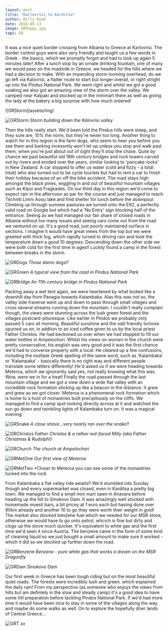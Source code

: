 ```yaml
---
layout: post
title: "Karlovrisi to Karditsa"
author: Milly Read
date: 2018-05-13
image: GRPoppy.jpg
tags: GR
---
```


It was a nice quiet border crossing from Albania to Greece at Karlovrisi. The border control guys were also very friendly and taught us a few words in Greek - the basics, which we promptly forgot and had to look up again 5 minutes later! After a lunch stop by an ornate drinking fountain, one of many we would pass on the roadside in Greece, we headed for the hills where we had a decision to make. With an impending storm looming overhead, do we go left via Kalovrisi, a flatter route to start but longer overall, or right stright up into the Pindus National Park. We went right and whilst we got a good soaking we also got an amazing view of the storm over the valley. We camped near Kalpaki and stocked up in the minimart there as well as giving the lady at the bakery a big surprise with how much ordered!

![GRStorm](assets/img/

![GRStorm](assets/img/GRStorm.jpg) *Storm building down the Kalovrisi valley* 

Then the hills really start. We'd been told the Pindus hills were steep, and they sure are, 10% the norm, but they're never too long. Another thing to watch for in this region is the farm dogs, who seem to hear you before you see them and barking incessntly won't let up unless you stop and walk past them, when you're just about out of sight they'll stop the chase. Quite by chance we past beautiful old 18th century bridges and rock towers carved out by rivers and eroded over the years, similar looking to 'pancake rocks' in New Zealand. A car stopped to offer us water (cold and fizzy - a total treat) who also turned out to be cycle tourists but had to rent a car to finish their holiday because of an off the bike accident. The road stays high amongst the black pines, wiggling in and out of beautiful mountain villages such as Kipoi and Fragkades. On our third day in this region we'd come to expect rain in the afternoon as par for the course and just managed to reach Techniti Limni Aoou lake and find shelter for lunch before the downpour. Climbing up through summer pastures we turned onto the E92, a perfectly valid road on Google but which had a 'No Entry' sign blocking half of the entrance. Seeing as we had managed our fair share of closed roads in Albania without too many issues and seeing cars come out from the road we ventured on up. It's a good road, just poorly maintained surface in sections. I imagine it would have great views from the top but we were greeted with thick fog, which rapidly turned to driving rain and took the temperature down a good 10 degrees. Descending down the other side we were both cold for the first time in ages!! Luckily found a camp in the forest between breaks in the storm.

![GRDogs](assets/img/GRDogs.jpg) *Those damn dogs!!* 

![GRGreen](assets/img/GRGreen.jpg) *A typical view from the road in Pindus National Park* 

![GRBridge](assets/img/GRBridge.jpg) *An 11th century bridge in Pindus National Park* 

Packing away a wet tent again, we were heartened by what looked like a downhill day from Panagia towards Kalambaka. Alas this was not so, the valley side traverse went up and down to pass through small villages and cross several streams running down the mountain. I couldn't really complain though, the views were stunning across the lush green forest and the villages postcard-pituresque. Like earlier in Pindos we probably only passed 5 cars all morning. Beautiful sunshine and the odd friendly tortoise spurred us on, in addtion to an iced coffee given to us by the local priest Father Christos. He had beckoned us over when we had stopped to fill our water bottles in Ampelochori. Whilst his views on women in the church were pretty conservative, his english was very good and it was the first chance we'd had to converse properly with a local. He cleared up a few confusions, including the multiple Greek spelling of the same word, such as 'Kalambaka' or 'Kalampaka' - basically there is no right way and different people translate some letters differently! He'd asked us if we were heading towards Meteroa, which we ignorantly said yes, not really knowing what this was. Wow, were we in for a treat! Finally the road passed through the last mountain village and we got a view down a wide flat valley with an incredible rock formation sticking up like a beacon in the distance. It grew and grew as we got closer. Meteroa is a phenomenal rock formation which is home to a host of monastries built precipitously on the cliffs. We managed to find a camp spot looking directly across at it and watched the sun go down and twinkling lights of Kalambaka turn on. It was a magical evening.

![GRSnake](assets/img/GRSnake.jpg) *A close shave...very nearly ran over the snake!!* 

![GRChristos](assets/img/GRChristos.jpg) *Father Christos & a rather red-faced Milly (aka Father Christmas & Rudolph!)* 

![GRChurch](assets/img/GRChurch.jpg) *The church at Ampelochori* 

![GRMetOne](assets/img/GRMetOne.jpg) *Our first view of Meteroa* 

![GRMetTwo](assets/img/GRMetTwo.jpg) *Closer to Meteroa you can see some of the monastries tucked into the rock

From Kalambaka a flat valley ride awaits!! We'd stumbled into Sunday though and every supermarket was closed, even in Karditsa a pretty big town. We managed to find a small mini mart open in Anavara before heading up the hill to Smokovo Dam. It was amazingly well stocked with homemade muesli bars, a bit pricey at 1 euro each but having done over 90km already and another 10 to go they were worth their weight in gold! The market also stocked benzene fuel which we needed for our MSR stove, otherwise we would have to go onto petrol, whcich is fine but dirty and clogs up the stove much quicker. It's equivalent to white gas and the first time we'd seen it since Austria. The benzene came in the form of some kind of cleaning liquid so we just bought a small amount to make sure it worked - which it did so we stocked up further down the road.

![GRBenzene](assets/img/GRBenzene.jpg) *Benzene - pure white gas that works a dream on the MSR Dragonfly* 

![GRDam](assets/img/GRDam.jpg) *Smokovo Dam* 

Our first week in Greece has been tough riding but on the most beautiful quiet roads. The forests were incredibly lush and green, which explained the daily rain! From my perspective (as someone who enjoys the views from hills but am defintely in the slow and steady camp) it's a good idea to have some hill preparation before tackling Pindos National Park. If we'd had more time it would have been nice to stay in some of the villages along the way and maybe do some walks as well. On to explore the hopefully drier lands of Central Greece...




![GRT](assets/img/GRT.jpg) *xx*
